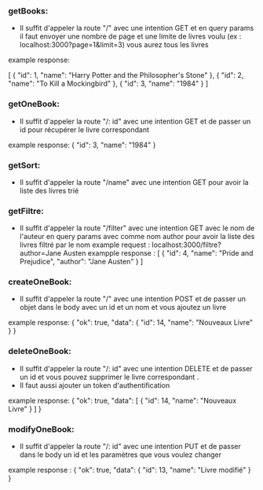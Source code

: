 ###  getBooks:

- Il suffit d'appeler la route "/" avec une intention GET et en query params il faut envoyer une nombre de page et une limite de livres voulu (ex : localhost:3000?page=1&limit=3) vous aurez tous les livres

example response:

[
    {
        "id": 1,
        "name": "Harry Potter and the Philosopher's Stone"
    },
    {
        "id": 2,
        "name": "To Kill a Mockingbird"
    },
    {
        "id": 3,
        "name": "1984"
    }
]

###  getOneBook:

- Il suffit d'appeler la route "/: id" avec une intention GET et de passer un id pour récupérer le livre correspondant

example response: 
{
    "id": 3,
    "name": "1984"
}

###  getSort:

- Il suffit d'appeler la route "/name" avec une intention GET pour avoir la liste des livres trié

###  getFiltre:

- Il suffit d'appeler la route "/filter" avec une intention GET avec le nom de l'auteur en query params avec comme nom author pour avoir la liste des livres filtré par le nom
example request : localhost:3000/filtre?author=Jane Austen
exampple response : 
[
    {
        "id": 4,
        "name": "Pride and Prejudice",
        "author": "Jane Austen"
    }
]

###  createOneBook:

- Il suffit d'appeler la route "/" avec une intention POST et de passer un objet dans le body avec un id et un nom et vous ajoutez un livre

example response: 
{
    "ok": true,
    "data": {
        "id": 14,
        "name": "Nouveaux Livre"
    }
}

###  deleteOneBook:

- Il suffit d'appeler la route "/: id" avec une intention DELETE et de passer un id et vous pouvez supprimer le livre correspondant .
- Il faut aussi ajouter un token d'authentification

example response: 
{
    "ok": true,
    "data": [
        {
            "id": 14,
            "name": "Nouveaux Livre"
        }
    ]
}

 ###  modifyOneBook:

- Il suffit d'appeler la route "/: id" avec une intention PUT et de passer dans le body un id et les paramètres que vous voulez changer

example response : 
{
    "ok": true,
    "data": {
        "id": 13,
        "name": "Livre modifié"
    }
}

